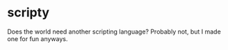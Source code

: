 # scripty
Does the world need another scripting language? Probably not, but I made one for fun anyways.
